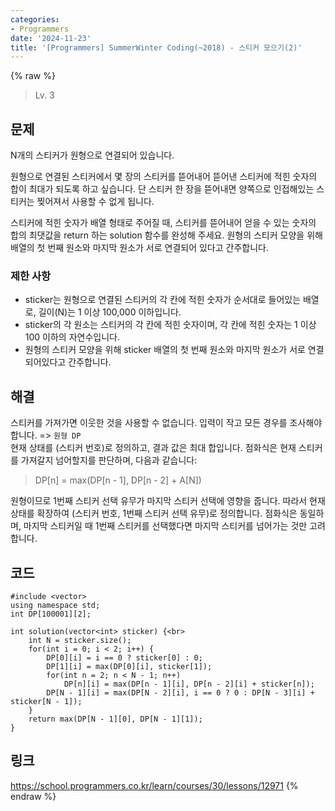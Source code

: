 ```yaml
---
categories:
- Programmers
date: '2024-11-23'
title: '[Programmers] SummerWinter Coding(~2018) - 스티커 모으기(2)'
---
```


{% raw %}
> Lv. 3<br>

## 문제
N개의 스티커가 원형으로 연결되어 있습니다.
  
원형으로 연결된 스티커에서 몇 장의 스티커를 뜯어내어 뜯어낸 스티커에 적힌 숫자의 합이 최대가 되도록 하고 싶습니다. 단 스티커 한 장을 뜯어내면 양쪽으로 인접해있는 스티커는 찢어져서 사용할 수 없게 됩니다.

스티커에 적힌 숫자가 배열 형태로 주어질 때, 스티커를 뜯어내어 얻을 수 있는 숫자의 합의 최댓값을 return 하는 solution 함수를 완성해 주세요. 원형의 스티커 모양을 위해 배열의 첫 번째 원소와 마지막 원소가 서로 연결되어 있다고 간주합니다.

### 제한 사항
-   sticker는 원형으로 연결된 스티커의 각 칸에 적힌 숫자가 순서대로 들어있는 배열로, 길이(N)는 1 이상 100,000 이하입니다.
-   sticker의 각 원소는 스티커의 각 칸에 적힌 숫자이며, 각 칸에 적힌 숫자는 1 이상 100 이하의 자연수입니다.
-   원형의 스티커 모양을 위해 sticker 배열의 첫 번째 원소와 마지막 원소가 서로 연결되어있다고 간주합니다.

## 해결
스티커를 가져가면 이웃한 것을 사용할 수 없습니다. 입력이 작고 모든 경우를 조사해야 합니다. => `원형 DP`<br>
현재 상태를 (스티커 번호)로 정의하고, 결과 값은 최대 합입니다. 점화식은 현재 스티커를 가져갈지 넘어할지를 판단하며, 다음과 같습니다:
> DP[n] = max(DP[n - 1], DP[n - 2] + A[N])<br>

원형이므로 1번째 스티커 선택 유무가 마지막 스티커 선택에 영향을 줍니다. 따라서 현재 상태를 확장하여 (스티커 번호, 1번째 스티커 선택 유무)로 정의합니다. 점화식은 동일하며, 마지막 스티커일 때 1번째 스티커를 선택했다면 마지막 스티커를 넘어가는 것만 고려합니다.

## 코드
```
#include <vector>
using namespace std;
int DP[100001][2];

int solution(vector<int> sticker) {<br>
    int N = sticker.size();
    for(int i = 0; i < 2; i++) {
        DP[0][i] = i == 0 ? sticker[0] : 0;
        DP[1][i] = max(DP[0][i], sticker[1]);
        for(int n = 2; n < N - 1; n++)
            DP[n][i] = max(DP[n - 1][i], DP[n - 2][i] + sticker[n]);
        DP[N - 1][i] = max(DP[N - 2][i], i == 0 ? 0 : DP[N - 3][i] + sticker[N - 1]);
    }
    return max(DP[N - 1][0], DP[N - 1][1]);
}
```

## 링크
https://school.programmers.co.kr/learn/courses/30/lessons/12971
{% endraw %}
